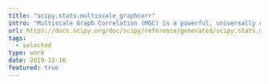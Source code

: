 ```yaml
---
title: "scipy.stats.multiscale_graphcorr"
intro: "Multiscale Graph Correlation (MGC) is a powerful, universally consistent independence test that performs well on high-dimensional and non-Euclidean data."
url: https://docs.scipy.org/doc/scipy/reference/generated/scipy.stats.multiscale_graphcorr.html
tags:
  - selected
type: work
date: 2019-12-16
featured: true
---
```

